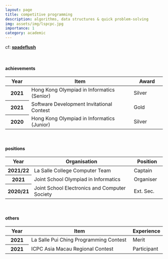 ```yaml
---
layout: page
title: competitive programming
description: algorithms, data structures & quick problem-solving
img: assets/img/lspcpc.jpg
importance: 1
category: academic
---
```

cf: <b>[spadeflush](https://codeforces.com/profile/spadeflush)</b>

<br>

<h4 id="achievements">achievements</h4>

<table class="table table-hover table-sm">
  <colgroup>
    <col style="width:15%">
    <col style="width:65%">
    <col style="width:20%">
  </colgroup>
  <thead>
    <tr>
      <th scope="col">Year</th>
      <th scope="col">Item</th>
      <th scope="col">Award</th>
    </tr>
  </thead>
  <tbody>
    <tr>
      <th class="font-weight-bold" scope="row">2021</th>
      <td>Hong Kong Olympiad in Informatics (Senior)</td>
      <td>Silver</td>
    </tr>
    <tr>
      <th class="font-weight-bold" scope="row">2021</th>
      <td>Software Development Invitational Contest</td>
      <td>Gold</td>
    </tr>
    <tr>
      <th class="font-weight-bold" scope="row">2020</th>
      <td>Hong Kong Olympiad in Informatics (Junior)</td>
      <td>Silver</td>
    </tr>
  </tbody>
</table>
<br>

<h4 id="positions">positions</h4>

<table class="table table-hover table-sm">
  <colgroup>
    <col style="width:15%">
    <col style="width:65%">
    <col style="width:20%">
  </colgroup>
  <thead>
    <tr>
      <th scope="col">Year</th>
      <th scope="col">Organisation</th>
      <th scope="col">Position</th>
    </tr>
  </thead>
  <tbody>
    <tr>
      <th class="font-weight-bold" scope="row">2021/22</th>
      <td>La Salle College Computer Team</td>
      <td>Captain</td>
    </tr>
    <tr>
      <th class="font-weight-bold" scope="row">2021</th>
      <td>Joint School Olympiad in Informatics</td>
      <td>Organiser</td>
    </tr>
    <tr>
      <th class="font-weight-bold" scope="row">2020/21</th>
      <td>Joint School Electronics and Computer Society</td>
      <td>Ext. Sec.</td>
    </tr>
  </tbody>
</table>

<br>

<h4 id="others">others</h4>

<table class="table table-hover table-sm">
  <colgroup>
    <col style="width:15%">
    <col style="width:65%">
    <col style="width:20%">
  </colgroup>
  <thead>
    <tr>
      <th scope="col">Year</th>
      <th scope="col">Item</th>
      <th scope="col">Experience</th>
    </tr>
  </thead>
  <tbody>
    <tr>
      <th class="font-weight-bold" scope="row">2021</th>
      <td>La Salle Pui Ching Programming Contest</td>
      <td>Merit</td>
    </tr>
    <tr>
      <th class="font-weight-bold" scope="row">2021</th>
      <td>ICPC Asia Macau Regional Contest</td>
      <td>Participant</td>
    </tr>
  </tbody>
</table>